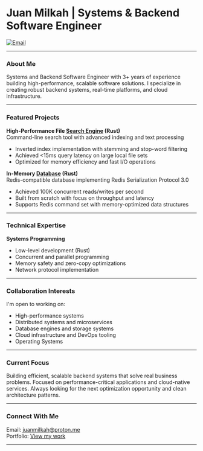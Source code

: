 # Juan Milkah | Systems & Backend Software Engineer 
[![Email](https://img.shields.io/badge/Email-juanmilkah%40proton.me-blue)](mailto:juanmilkah@proton.me)

---

### About Me 
Systems and Backend Software Engineer with 3+ years of experience building high-performance, scalable software solutions. I specialize in creating robust backend systems, real-time platforms, and cloud infrastructure.

---

### Featured Projects 

**High-Performance File [Search Engine](https://github.com/juanmilkah/indexer) (Rust)**  
Command-line search tool with advanced indexing and text processing  
- Inverted index implementation with stemming and stop-word filtering  
- Achieved <15ms query latency on large local file sets  
- Optimized for memory efficiency and fast I/O operations  

**In-Memory [Database](https://github.com/juanmilkah/volatix) (Rust)**  
Redis-compatible database implementing Redis Serialization Protocol 3.0  
- Achieved 100K concurrent reads/writes per second  
- Built from scratch with focus on throughput and latency  
- Supports Redis command set with memory-optimized data structures  

---

### Technical Expertise 

**Systems Programming**  
- Low-level development (Rust)  
- Concurrent and parallel programming  
- Memory safety and zero-copy optimizations  
- Network protocol implementation  

---

### Collaboration Interests

I'm open to working on:  
- High-performance systems  
- Distributed systems and microservices  
- Database engines and storage systems  
- Cloud infrastructure and DevOps tooling  
- Operating Systems

---

### Current Focus 

Building efficient, scalable backend systems that solve real business problems. Focused on performance-critical applications and cloud-native services. Always looking for the next optimization opportunity and clean architecture patterns.

---

### Connect With Me 
Email: juanmilkah@proton.me  
Portfolio: [View my work](https://juanmilkah.vercel.app)  

---
